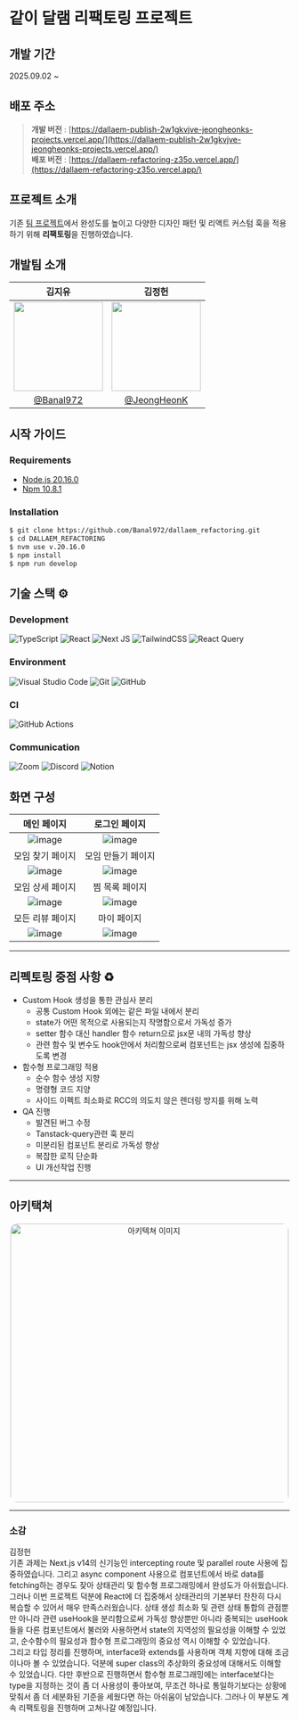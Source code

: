 <!-- prettier-ignore-start -->
# 같이 달램 리팩토링 프로젝트

## 개발 기간

2025.09.02 ~

## 배포 주소

> **개발 버전** : [https://dallaem-publish-2w1gkvjve-jeongheonks-projects.vercel.app/](https://dallaem-publish-2w1gkvjve-jeongheonks-projects.vercel.app/) <br />
> **배포 버전** : [https://dallaem-refactoring-z35o.vercel.app/](https://dallaem-refactoring-z35o.vercel.app/) <br />

## 프로젝트 소개

기존 [팀 프로젝트](https://github.com/sprint-team5/dallaem)에서 완성도를 높이고 다양한 디자인 패턴 및 리액트 커스텀 훅을 적용하기 위해 **리팩토링**을 진행하였습니다.

개발팀 소개 
--

|<center>김지유</center>|<center>김정헌</center>|
|:--------------------------------:|:--------------------------------:|
|<img src="https://github.com/user-attachments/assets/43cc11a4-b1a1-404c-b0ce-09ce96e666b0" width="160"/>|<img src="https://github.com/user-attachments/assets/2a3ee132-3404-4c9e-a1e0-ef03b2f1eff8" width="160"/>|
|[@Banal972](https://github.com/Banal972)|[@JeongHeonK](https://github.com/JeongHeonK)|


## 시작 가이드
### Requirements

- [Node.js 20.16.0](https://nodejs.org/en/blog/release/v20.16.0)
- [Npm 10.8.1](https://www.npmjs.com/package/npm/v/10.8.1)

### Installation
``` bash
$ git clone https://github.com/Banal972/dallaem_refactoring.git
$ cd DALLAEM_REFACTORING
$ nvm use v.20.16.0
$ npm install
$ npm run develop
```

기술 스택 ⚙️
--

### Development
![TypeScript](https://img.shields.io/badge/typescript-%23007ACC.svg?style=for-the-badge&logo=typescript&logoColor=white)
![React](https://img.shields.io/badge/react-%2320232a.svg?style=for-the-badge&logo=react&logoColor=%2361DAFB)
![Next JS](https://img.shields.io/badge/Next-black?style=for-the-badge&logo=next.js&logoColor=white)
![TailwindCSS](https://img.shields.io/badge/tailwindcss-%2338B2AC.svg?style=for-the-badge&logo=tailwind-css&logoColor=white)
![React Query](https://img.shields.io/badge/-React%20Query-FF4154?style=for-the-badge&logo=react%20query&logoColor=white)

### Environment
![Visual Studio Code](https://img.shields.io/badge/Visual%20Studio%20Code-0078d7.svg?style=for-the-badge&logo=visual-studio-code&logoColor=white)
![Git](https://img.shields.io/badge/git-%23F05033.svg?style=for-the-badge&logo=git&logoColor=white)
![GitHub](https://img.shields.io/badge/github-%23121011.svg?style=for-the-badge&logo=github&logoColor=white)

### CI
![GitHub Actions](https://img.shields.io/badge/github%20actions-%232671E5.svg?style=for-the-badge&logo=githubactions&logoColor=white)


### Communication
![Zoom](https://img.shields.io/badge/Zoom-2D8CFF?style=for-the-badge&logo=zoom&logoColor=white)
![Discord](https://img.shields.io/badge/Discord-%235865F2.svg?style=for-the-badge&logo=discord&logoColor=white)
![Notion](https://img.shields.io/badge/Notion-%23000000.svg?style=for-the-badge&logo=notion&logoColor=white)


화면 구성
--

|<center>메인 페이지</center>|<center>로그인 페이지</center>|
|:----:|:----:|
|![image](https://github.com/user-attachments/assets/d03c549a-8f92-41ce-813c-4fafd510de22)|![image](https://github.com/user-attachments/assets/26844aaa-bc78-4313-add9-901ad464b707)
|모임 찾기 페이지|모임 만들기 페이지|
|![image](https://github.com/user-attachments/assets/4209c43a-a9af-4d3e-8cc9-28c3abf307db)|![image](https://github.com/user-attachments/assets/d6bfe28f-8716-4ce8-b4fa-662cb543e54e)|
|모임 상세 페이지|찜 목록 페이지|
|![image](https://github.com/user-attachments/assets/b317f37f-9201-4b6a-8ac8-cea303a1d16d)|![image](https://github.com/user-attachments/assets/d0bd4da4-fb5e-4d92-a2e0-ab0a8368549c)
|모든 리뷰 페이지|마이 페이지|
|![image](https://github.com/user-attachments/assets/2b0ce170-af19-46e4-b038-a569483760ae)|![image](https://github.com/user-attachments/assets/dac69cd2-0e44-4cd5-bfa5-a2dddb2de415)




---
## 리펙토링 중점 사항 ♻️

- Custom Hook 생성을 통한 관심사 분리
  - 공통 Custom Hook 외에는 같은 파일 내에서 분리
  - state가 어떤 목적으로 사용되는지 작명함으로서 가독성 증가
  - setter 함수 대신 handler 함수 return으로 jsx문 내의 가독성 향상
  - 관련 함수 및 변수도 hook안에서 처리함으로써 컴포넌트는 jsx 생성에 집중하도록 변경
- 함수형 프로그래밍 적용
  - 순수 함수 생성 지향
  - 명령형 코드 지양
  - 사이드 이펙트 최소화로 RCC의 의도치 않은 렌더링 방지를 위해 노력
- QA 진행
  - 발견된 버그 수정
  - Tanstack-query관련 훅 분리
  - 미분리된 컴포넌트 분리로 가독성 향상
  - 복잡한 로직 단순화
  - UI 개선작업 진행

---
## 아키택쳐

<div align="center">

<img width="500" style='border-radius: 12px' alt="아키텍쳐 이미지" src="https://github.com/user-attachments/assets/bd52859b-a471-4783-9c03-a2edf56227e5" />

</div>

---

### 소감

김정헌
<br />
 기존 과제는 Next.js v14의 신기능인 intercepting route 및 parallel route 사용에 집중하였습니다. 그리고 async component 사용으로 컴포넌트에서 바로 data를 fetching하는 경우도 잦아 상태관리 및 함수형 프로그래밍에서 완성도가 아쉬웠습니다.
<br />
 그러나 이번 프로젝트 덕분에 React에 더 집중해서 상태관리의 기본부터 찬찬히 다시 복습할 수 있어서 매우 만족스러웠습니다. 상태 생성 최소화 및 관련 상태 통합의 관점뿐만 아니라 관련 useHook을 분리함으로써 가독성 향상뿐만 아니라 중복되는 useHook들을 다른 컴포넌트에서 불러와 사용하면서 state의 지역성의 필요성을 이해할 수 있었고, 순수함수의 필요성과 함수형 프로그래밍의 중요성 역시 이해할 수 있었습니다.
 <br />
 그리고 타입 정리를 진행하며, interface와 extends를 사용하며 객체 지향에 대해 조금이나마 볼 수 있었습니다. 덕분에 super class의 추상화의 중요성에 대해서도 이해할 수 있었습니다. 다만 후반으로 진행하면서 함수형 프로그래밍에는 interface보다는 type을 지정하는 것이 좀 더 사용성이 좋아보여, 무조건 하나로 통일하기보다는 상황에 맞춰서 좀 더 세분화된 기준을 세웠다면 하는 아쉬움이 남았습니다.
  그러나 이 부분도 계속 리팩토링을 진행하며 고쳐나갈 예정입니다.

<!-- prettier-ignore-end -->
